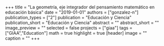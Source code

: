 +++
title = "La geometría, eje integrador del pensamiento matemático en educación básica"
date = "2019-01-01"
authors = ["gonzalez-n"]
publication_types = ["2"]
publication = "Educación y Ciencia"
publication_short = "Educación y Ciencia"
abstract = ""
abstract_short = ""
image_preview = ""
selected = false
projects = ["giaa"]
tags = ["GIAA","Education"]
math = true
highlight = true
[header]
image = ""
caption = ""
+++
